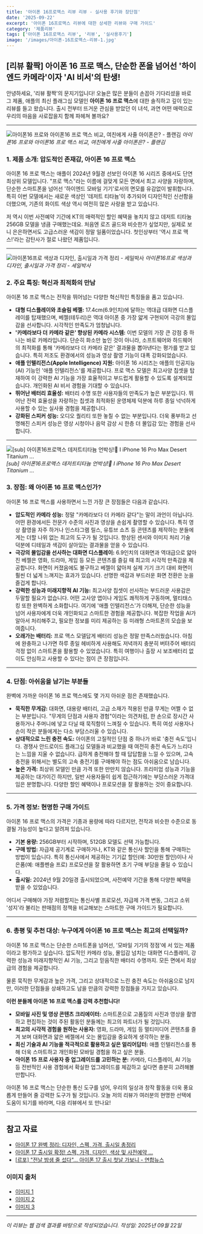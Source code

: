 ```yaml
---
title: '아이폰 16프로맥스 리뷰 리뷰 - 실사용 후기와 장단점'
date: '2025-09-22'
excerpt: '아이폰 16프로맥스 리뷰에 대한 상세한 리뷰와 구매 가이드'
category: '제품리뷰'
tags: ['아이폰 16프로맥스 리뷰', '리뷰', '실사용후기']
image: '/images/아이폰-16프로맥스-리뷰-1.jpg'
---
```


## [리뷰 활짝] 아이폰 16 프로 맥스, 단순한 폰을 넘어선 '하이엔드 카메라'이자 'AI 비서'의 탄생!

안녕하세요, '리뷰 활짝'의 문지기입니다! 오늘은 많은 분들이 손꼽아 기다리셨을 바로 그 제품, 애플의 최신 플래그십 모델인 **아이폰 16 프로 맥스**에 대한 솔직하고 깊이 있는 리뷰를 들고 왔습니다. 출시 전부터 뜨거운 관심을 받았던 이 녀석, 과연 어떤 매력으로 우리의 마음을 사로잡을지 함께 파헤쳐 볼까요?

---

![아이폰16 프로와 아이폰16 프로 맥스 비교, 여친에게 사줄 아이폰은? - 플랜김](/images/아이폰-16프로맥스-리뷰-1.jpg)
*아이폰16 프로와 아이폰16 프로 맥스 비교, 여친에게 사줄 아이폰은? - 플랜김*

### 1. 제품 소개: 압도적인 존재감, 아이폰 16 프로 맥스

아이폰 16 프로 맥스는 애플이 2024년 9월경 선보인 아이폰 16 시리즈 중에서도 단연 최상위 모델입니다. "프로 맥스"라는 이름에 걸맞게 모든 면에서 최고 사양을 자랑하며, 단순한 스마트폰을 넘어선 '하이엔드 모바일 기기'로서의 면모를 유감없이 발휘합니다. 특히 이번 모델에서는 새로운 색상인 '데저트 티타늄'이 추가되어 디자인적인 신선함을 더했으며, 기존의 화이트 색상 역시 여전히 많은 사랑을 받고 있습니다.

저 역시 이번 사전예약 기간에 KT의 매력적인 할인 혜택을 놓치지 않고 데저트 티타늄 256GB 모델을 냉큼 구매했는데요. 처음엔 로즈 골드와 비슷한가 싶었지만, 실제로 보니 은은하면서도 고급스러운 색감이 정말 일품이었습니다. 첫인상부터 '역시 프로 맥스!'라는 감탄사가 절로 나왔던 제품입니다.

---

![아이폰16프로 색상과 디자인, 출시일과 가격 정리 - 세일박사](/images/아이폰-16프로맥스-리뷰-2.jpg)
*아이폰16프로 색상과 디자인, 출시일과 가격 정리 - 세일박사*

### 2. 주요 특징: 혁신과 최적화의 만남

아이폰 16 프로 맥스는 전작을 뛰어넘는 다양한 혁신적인 특징들을 품고 있습니다.

*   **대형 디스플레이와 초슬림 베젤:** 17.4cm(6.9인치)에 달하는 역대급 대화면 디스플레이를 탑재했으며, 베젤(테두리)은 역대 아이폰 중 가장 얇게 구현되어 극강의 몰입감을 선사합니다. 시각적인 만족도가 엄청납니다.
*   **'카메라보다 더 카메라 같은' 향상된 카메라 시스템:** 이번 모델의 가장 큰 강점 중 하나는 바로 카메라입니다. 단순히 화소만 높인 것이 아니라, 소프트웨어와 하드웨어의 최적화를 통해 '카메라보다 더 카메라 같은' 결과물을 뽑아낸다는 평가를 받고 있습니다. 특히 저조도 환경에서의 성능과 영상 촬영 기능이 대폭 강화되었습니다.
*   **애플 인텔리전스(Apple Intelligence) 지원:** 아이폰 16 시리즈는 애플의 인공지능(AI) 기능인 '애플 인텔리전스'를 제공합니다. 프로 맥스 모델은 최고사양 칩셋을 탑재하여 이 강력한 AI 기능을 가장 효율적이고 부드럽게 활용할 수 있도록 설계되었습니다. 개인화된 AI 비서 경험을 기대할 수 있습니다.
*   **뛰어난 배터리 효율성:** 배터리 수명 또한 사용자들의 만족도가 높은 부분입니다. 뛰어난 전력 효율성을 자랑하는 칩셋과 최적화된 운영체제 덕분에 하루 종일 넉넉하게 사용할 수 있는 실사용 경험을 제공합니다.
*   **강화된 스피커 성능:** 오디오 퀄리티 또한 놓칠 수 없는 부분입니다. 더욱 풍부하고 선명해진 스피커 성능은 영상 시청이나 음악 감상 시 한층 더 몰입감 있는 경험을 선사합니다.

---

![[sub] 아이폰16프로맥스 데저트티타늄 언박싱!💖 I iPhone 16 Pro Max Desert Titanium ...](/images/아이폰-16프로맥스-리뷰-3.jpg)
*[sub] 아이폰16프로맥스 데저트티타늄 언박싱!💖 I iPhone 16 Pro Max Desert Titanium ...*

### 3. 장점: 왜 아이폰 16 프로 맥스인가?

아이폰 16 프로 맥스를 사용하면서 느낀 가장 큰 장점들은 다음과 같습니다.

*   **압도적인 카메라 성능:** 정말 "카메라보다 더 카메라 같다"는 말이 과언이 아닙니다. 어떤 환경에서든 전문가 수준의 사진과 영상을 손쉽게 촬영할 수 있습니다. 특히 영상 촬영을 자주 하거나 인스타그램 릴스, 유튜브 쇼츠 등 콘텐츠를 제작하는 분들에게는 더할 나위 없는 최고의 도구가 될 것입니다. 향상된 센서와 이미지 처리 기술 덕분에 디테일과 색감이 살아있는 결과물을 얻을 수 있습니다.
*   **극강의 몰입감을 선사하는 대화면 디스플레이:** 6.9인치의 대화면과 역대급으로 얇아진 베젤은 영화, 드라마, 게임 등 모든 콘텐츠를 즐길 때 최고의 시각적 만족감을 제공합니다. 화면이 커졌음에도 불구하고 베젤이 얇아져 실제 기기 크기 대비 화면이 훨씬 더 넓게 느껴지는 효과가 있습니다. 선명한 색감과 부드러운 화면 전환은 눈을 즐겁게 합니다.
*   **강력한 성능과 미래지향적 AI 기능:** 최고사양 칩셋이 선사하는 부드러운 사용감은 두말할 필요가 없습니다. 어떤 고사양 앱이나 게임도 쾌적하게 구동하며, 멀티태스킹 또한 완벽하게 소화합니다. 여기에 '애플 인텔리전스'가 더해져, 단순한 성능을 넘어 사용자에게 더욱 개인화되고 스마트한 경험을 제공합니다. 복잡한 작업을 AI가 알아서 처리해주고, 필요한 정보를 미리 제공하는 등 미래형 스마트폰의 모습을 보여줍니다.
*   **오래가는 배터리:** 프로 맥스 모델답게 배터리 성능은 정말 만족스러웠습니다. 아침에 완충하고 나가면 하루 종일 헤비하게 사용해도 저녁까지 충분히 버텨주어 배터리 걱정 없이 스마트폰을 활용할 수 있었습니다. 특히 여행이나 출장 시 보조배터리 없이도 안심하고 사용할 수 있다는 점이 큰 장점입니다.

---
### 4. 단점: 아쉬움을 남기는 부분들

완벽에 가까운 아이폰 16 프로 맥스에도 몇 가지 아쉬운 점은 존재했습니다.

*   **묵직한 무게감:** 대화면, 대용량 배터리, 고급 소재가 적용된 만큼 무게는 어쩔 수 없는 부분입니다. "무게의 단점과 사용자 경험"이라는 의견처럼, 한 손으로 장시간 사용하거나 주머니에 넣고 다닐 때 묵직함이 느껴질 수 있습니다. 특히 여성 사용자나 손이 작은 분들에게는 다소 부담스러울 수 있습니다.
*   **상대적으로 느린 충전 속도:** 아이폰의 고질적인 단점 중 하나가 바로 '충전 속도'입니다. 경쟁사 안드로이드 플래그십 모델들과 비교했을 때 여전히 충전 속도가 느리다는 느낌을 지울 수 없습니다. 급하게 충전해야 할 때 답답함을 느낄 수 있으며, 고속 충전을 위해서는 별도의 고속 충전기를 구매해야 하는 점도 아쉬움으로 남습니다.
*   **높은 가격:** 최상위 모델인 만큼 가격 또한 만만치 않습니다. 프리미엄 성능과 기능을 제공하는 대가이긴 하지만, 일반 사용자들이 쉽게 접근하기에는 부담스러운 가격대임은 분명합니다. 다양한 할인 혜택이나 프로모션을 잘 활용하는 것이 중요합니다.

---
### 5. 가격 정보: 현명한 구매 가이드

아이폰 16 프로 맥스의 가격은 기종과 용량에 따라 다르지만, 전작과 비슷한 수준으로 동결될 가능성이 높다고 알려져 있습니다.

*   **기본 용량:** 256GB부터 시작하며, 512GB 모델도 선택 가능합니다.
*   **구매 방법:** 자급제 공기계로 구매하거나, KT와 같은 통신사 할인을 통해 구매하는 방법이 있습니다. 특히 통신사에서 제공하는 기기값 할인(예: 30만원 할인)이나 사은품(예: 애플펜슬 프로) 프로모션을 잘 활용하면 초기 구매 부담을 줄일 수 있습니다.
*   **출시일:** 2024년 9월 20일경 출시되었으며, 사전예약 기간을 통해 다양한 혜택을 받을 수 있었습니다.

어디서 구매해야 가장 저렴할지는 통신사별 프로모션, 자급제 가격 변동, 그리고 소위 '성지'라 불리는 판매점의 정책을 비교해보는 스마트한 구매 가이드가 필요합니다.

---
### 6. 총평 및 추천 대상: 누구에게 아이폰 16 프로 맥스는 최고의 선택일까?

아이폰 16 프로 맥스는 단순한 스마트폰을 넘어선, '모바일 기기의 정점'에 서 있는 제품이라고 평가하고 싶습니다. 압도적인 카메라 성능, 몰입감 넘치는 대화면 디스플레이, 강력한 성능과 미래지향적인 AI 기능, 그리고 믿음직한 배터리 수명까지. 모든 면에서 최상급의 경험을 제공합니다.

물론 묵직한 무게감과 높은 가격, 그리고 상대적으로 느린 충전 속도는 아쉬움으로 남지만, 이러한 단점들을 상쇄하고도 남을 만큼의 강력한 장점들을 가지고 있습니다.

**이런 분들께 아이폰 16 프로 맥스를 강력 추천합니다!**

*   **모바일 사진 및 영상 콘텐츠 크리에이터:** 스마트폰으로 고품질의 사진과 영상을 촬영하고 편집하는 것이 주된 활동인 분들께는 최고의 파트너가 될 것입니다.
*   **최고의 시각적 경험을 원하는 사용자:** 영화, 드라마, 게임 등 멀티미디어 콘텐츠를 즐겨 보며 대화면과 얇은 베젤에서 오는 몰입감을 중요하게 생각하는 분들.
*   **최신 기술과 AI 기능을 적극적으로 활용하고 싶은 얼리어답터:** 애플 인텔리전스를 통해 더욱 스마트하고 개인화된 모바일 경험을 하고 싶은 분들.
*   **아이폰 15 프로 사용자 중 업그레이드를 고민하는 분:** 카메라, 디스플레이, AI 기능 등 전반적인 사용 경험에서 확실한 업그레이드를 체감하고 싶다면 충분히 고려해볼 만합니다.

아이폰 16 프로 맥스는 단순한 통신 도구를 넘어, 우리의 일상과 창작 활동을 더욱 풍요롭게 만들어 줄 강력한 도구가 될 것입니다. 오늘 저의 리뷰가 여러분의 현명한 선택에 도움이 되기를 바라며, 다음 리뷰에서 또 만나요!

---



## 참고 자료

- [아이폰 17 완벽 정리: 디자인, 스펙, 가격, 출시일 총정리](https://blog.naver.com/chkkim22/223924473208)
- [아이폰 17 출시일 확정! 스펙, 가격, 디자인, 색상 및 사전예약 ...](https://www.ajd.co.kr/contents/basic-tip/detail/아이폰_17_출시일과_디자인_루머_및_모델별_성능_비교에어_프로-47971)
- [[르포] "전날 밤샘 줄 섰다"… 아이폰 17 출시 첫날 가보니 - 연합뉴스](https://www.yna.co.kr/view/AKR20250919058100017)

### 이미지 출처
- [이미지 1](https://plankim.com/wp-content/uploads/2024/11/Compare-specification-iPhone-16-pro-vs-iPhone-16-pro-max-2048x1691.jpg)
- [이미지 2](https://saledoctor.co.kr/wp-content/uploads/2024/09/아이폰16프로-색상과-디자인-출시일과-가격-정리-2048x1152.jpg)
- [이미지 3](https://i.ytimg.com/vi/iEwHzho13pY/maxresdefault.jpg)


---
*이 리뷰는 웹 검색 결과를 바탕으로 작성되었습니다.*
*작성일: 2025년 09월 22일*
